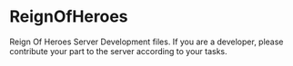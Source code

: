 ReignOfHeroes
=============

Reign Of Heroes Server Development files. If you are a developer, please contribute your part to the server according to your tasks.
